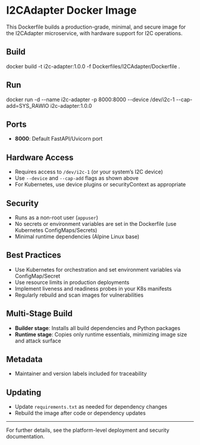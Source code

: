 # I2CAdapter Docker Image

This Dockerfile builds a production-grade, minimal, and secure image for the I2CAdapter microservice, with hardware support for I2C operations.

## Build

docker build -t i2c-adapter:1.0.0 -f Dockerfiles/I2CAdapter/Dockerfile .

## Run

docker run -d
--name i2c-adapter
-p 8000:8000
--device /dev/i2c-1
--cap-add=SYS_RAWIO
i2c-adapter:1.0.0

## Ports

- **8000**: Default FastAPI/Uvicorn port

## Hardware Access

- Requires access to `/dev/i2c-1` (or your system’s I2C device)
- Use `--device` and `--cap-add` flags as shown above
- For Kubernetes, use device plugins or securityContext as appropriate

## Security

- Runs as a non-root user (`appuser`)
- No secrets or environment variables are set in the Dockerfile (use Kubernetes ConfigMaps/Secrets)
- Minimal runtime dependencies (Alpine Linux base)

## Best Practices

- Use Kubernetes for orchestration and set environment variables via ConfigMap/Secret
- Use resource limits in production deployments
- Implement liveness and readiness probes in your K8s manifests
- Regularly rebuild and scan images for vulnerabilities

## Multi-Stage Build

- **Builder stage**: Installs all build dependencies and Python packages
- **Runtime stage**: Copies only runtime essentials, minimizing image size and attack surface

## Metadata

- Maintainer and version labels included for traceability

## Updating

- Update `requirements.txt` as needed for dependency changes
- Rebuild the image after code or dependency updates

---

For further details, see the platform-level deployment and security documentation.
